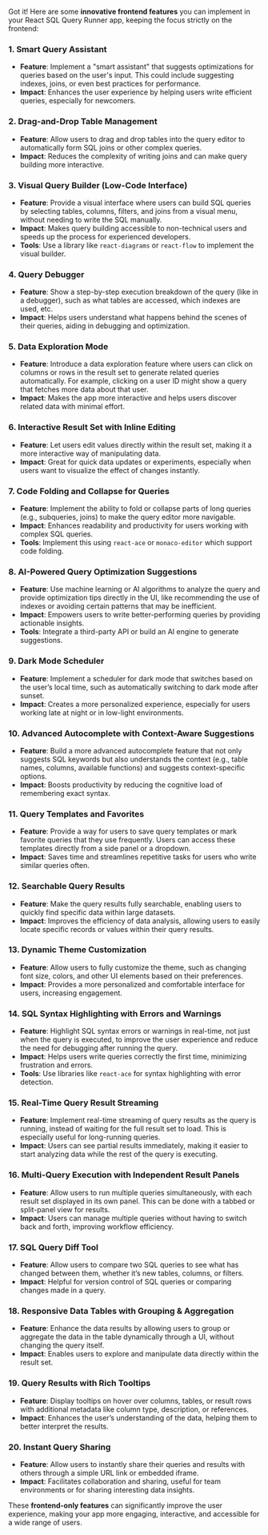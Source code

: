 Got it! Here are some **innovative frontend features** you can implement in your React SQL Query Runner app, keeping the focus strictly on the frontend:

### 1. **Smart Query Assistant**

- **Feature**: Implement a "smart assistant" that suggests optimizations for queries based on the user's input. This could include suggesting indexes, joins, or even best practices for performance.
- **Impact**: Enhances the user experience by helping users write efficient queries, especially for newcomers.

### 2. **Drag-and-Drop Table Management**

- **Feature**: Allow users to drag and drop tables into the query editor to automatically form SQL joins or other complex queries.
- **Impact**: Reduces the complexity of writing joins and can make query building more interactive.

### 3. **Visual Query Builder (Low-Code Interface)**

- **Feature**: Provide a visual interface where users can build SQL queries by selecting tables, columns, filters, and joins from a visual menu, without needing to write the SQL manually.
- **Impact**: Makes query building accessible to non-technical users and speeds up the process for experienced developers.
- **Tools**: Use a library like `react-diagrams` or `react-flow` to implement the visual builder.

### 4. **Query Debugger**

- **Feature**: Show a step-by-step execution breakdown of the query (like in a debugger), such as what tables are accessed, which indexes are used, etc.
- **Impact**: Helps users understand what happens behind the scenes of their queries, aiding in debugging and optimization.

### 5. **Data Exploration Mode**

- **Feature**: Introduce a data exploration feature where users can click on columns or rows in the result set to generate related queries automatically. For example, clicking on a user ID might show a query that fetches more data about that user.
- **Impact**: Makes the app more interactive and helps users discover related data with minimal effort.

### 6. **Interactive Result Set with Inline Editing**

- **Feature**: Let users edit values directly within the result set, making it a more interactive way of manipulating data.
- **Impact**: Great for quick data updates or experiments, especially when users want to visualize the effect of changes instantly.

### 7. **Code Folding and Collapse for Queries**

- **Feature**: Implement the ability to fold or collapse parts of long queries (e.g., subqueries, joins) to make the query editor more navigable.
- **Impact**: Enhances readability and productivity for users working with complex SQL queries.
- **Tools**: Implement this using `react-ace` or `monaco-editor` which support code folding.

### 8. **AI-Powered Query Optimization Suggestions**

- **Feature**: Use machine learning or AI algorithms to analyze the query and provide optimization tips directly in the UI, like recommending the use of indexes or avoiding certain patterns that may be inefficient.
- **Impact**: Empowers users to write better-performing queries by providing actionable insights.
- **Tools**: Integrate a third-party API or build an AI engine to generate suggestions.

### 9. **Dark Mode Scheduler**

- **Feature**: Implement a scheduler for dark mode that switches based on the user’s local time, such as automatically switching to dark mode after sunset.
- **Impact**: Creates a more personalized experience, especially for users working late at night or in low-light environments.

### 10. **Advanced Autocomplete with Context-Aware Suggestions**

- **Feature**: Build a more advanced autocomplete feature that not only suggests SQL keywords but also understands the context (e.g., table names, columns, available functions) and suggests context-specific options.
- **Impact**: Boosts productivity by reducing the cognitive load of remembering exact syntax.

### 11. **Query Templates and Favorites**

- **Feature**: Provide a way for users to save query templates or mark favorite queries that they use frequently. Users can access these templates directly from a side panel or a dropdown.
- **Impact**: Saves time and streamlines repetitive tasks for users who write similar queries often.

### 12. **Searchable Query Results**

- **Feature**: Make the query results fully searchable, enabling users to quickly find specific data within large datasets.
- **Impact**: Improves the efficiency of data analysis, allowing users to easily locate specific records or values within their query results.

### 13. **Dynamic Theme Customization**

- **Feature**: Allow users to fully customize the theme, such as changing font size, colors, and other UI elements based on their preferences.
- **Impact**: Provides a more personalized and comfortable interface for users, increasing engagement.

### 14. **SQL Syntax Highlighting with Errors and Warnings**

- **Feature**: Highlight SQL syntax errors or warnings in real-time, not just when the query is executed, to improve the user experience and reduce the need for debugging after running the query.
- **Impact**: Helps users write queries correctly the first time, minimizing frustration and errors.
- **Tools**: Use libraries like `react-ace` for syntax highlighting with error detection.

### 15. **Real-Time Query Result Streaming**

- **Feature**: Implement real-time streaming of query results as the query is running, instead of waiting for the full result set to load. This is especially useful for long-running queries.
- **Impact**: Users can see partial results immediately, making it easier to start analyzing data while the rest of the query is executing.

### 16. **Multi-Query Execution with Independent Result Panels**

- **Feature**: Allow users to run multiple queries simultaneously, with each result set displayed in its own panel. This can be done with a tabbed or split-panel view for results.
- **Impact**: Users can manage multiple queries without having to switch back and forth, improving workflow efficiency.

### 17. **SQL Query Diff Tool**

- **Feature**: Allow users to compare two SQL queries to see what has changed between them, whether it’s new tables, columns, or filters.
- **Impact**: Helpful for version control of SQL queries or comparing changes made in a query.

### 18. **Responsive Data Tables with Grouping & Aggregation**

- **Feature**: Enhance the data results by allowing users to group or aggregate the data in the table dynamically through a UI, without changing the query itself.
- **Impact**: Enables users to explore and manipulate data directly within the result set.

### 19. **Query Results with Rich Tooltips**

- **Feature**: Display tooltips on hover over columns, tables, or result rows with additional metadata like column type, description, or references.
- **Impact**: Enhances the user’s understanding of the data, helping them to better interpret the results.

### 20. **Instant Query Sharing**

- **Feature**: Allow users to instantly share their queries and results with others through a simple URL link or embedded iframe.
- **Impact**: Facilitates collaboration and sharing, useful for team environments or for sharing interesting data insights.

These **frontend-only features** can significantly improve the user experience, making your app more engaging, interactive, and accessible for a wide range of users.
